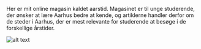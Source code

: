 Her er mit online magasin kaldet aarstid. Magasinet er til unge studerende, der ønsker at lære Aarhus bedre at kende, og artiklerne handler derfor om de steder i Aarhus, der er mest relevante for studerende at besøge i de forskellige årstider. 

![alt text](https://github.com/lineheeschjessen/programmering/blob/aarstid/images/logo.png?raw=true)
